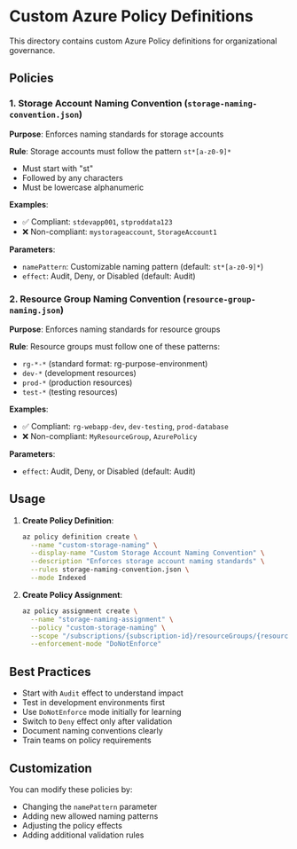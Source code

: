 # Custom Azure Policy Definitions

This directory contains custom Azure Policy definitions for organizational governance.

## Policies

### 1. Storage Account Naming Convention (`storage-naming-convention.json`)

**Purpose**: Enforces naming standards for storage accounts

**Rule**: Storage accounts must follow the pattern `st*[a-z0-9]*`
- Must start with "st"
- Followed by any characters
- Must be lowercase alphanumeric

**Examples**:
- ✅ Compliant: `stdevapp001`, `stproddata123`
- ❌ Non-compliant: `mystorageaccount`, `StorageAccount1`

**Parameters**:
- `namePattern`: Customizable naming pattern (default: `st*[a-z0-9]*`)
- `effect`: Audit, Deny, or Disabled (default: Audit)

### 2. Resource Group Naming Convention (`resource-group-naming.json`)

**Purpose**: Enforces naming standards for resource groups

**Rule**: Resource groups must follow one of these patterns:
- `rg-*-*` (standard format: rg-purpose-environment)
- `dev-*` (development resources)
- `prod-*` (production resources) 
- `test-*` (testing resources)

**Examples**:
- ✅ Compliant: `rg-webapp-dev`, `dev-testing`, `prod-database`
- ❌ Non-compliant: `MyResourceGroup`, `AzurePolicy`

**Parameters**:
- `effect`: Audit, Deny, or Disabled (default: Audit)

## Usage

1. **Create Policy Definition**:
   ```bash
   az policy definition create \
     --name "custom-storage-naming" \
     --display-name "Custom Storage Account Naming Convention" \
     --description "Enforces storage account naming standards" \
     --rules storage-naming-convention.json \
     --mode Indexed
   ```

2. **Create Policy Assignment**:
   ```bash
   az policy assignment create \
     --name "storage-naming-assignment" \
     --policy "custom-storage-naming" \
     --scope "/subscriptions/{subscription-id}/resourceGroups/{resource-group}" \
     --enforcement-mode "DoNotEnforce"
   ```

## Best Practices

- Start with `Audit` effect to understand impact
- Test in development environments first
- Use `DoNotEnforce` mode initially for learning
- Switch to `Deny` effect only after validation
- Document naming conventions clearly
- Train teams on policy requirements

## Customization

You can modify these policies by:
- Changing the `namePattern` parameter
- Adding new allowed naming patterns
- Adjusting the policy effects
- Adding additional validation rules
